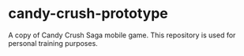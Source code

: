 # candy-crush-prototype
 A copy of Candy Crush Saga mobile game. This repository is used for personal training purposes.
